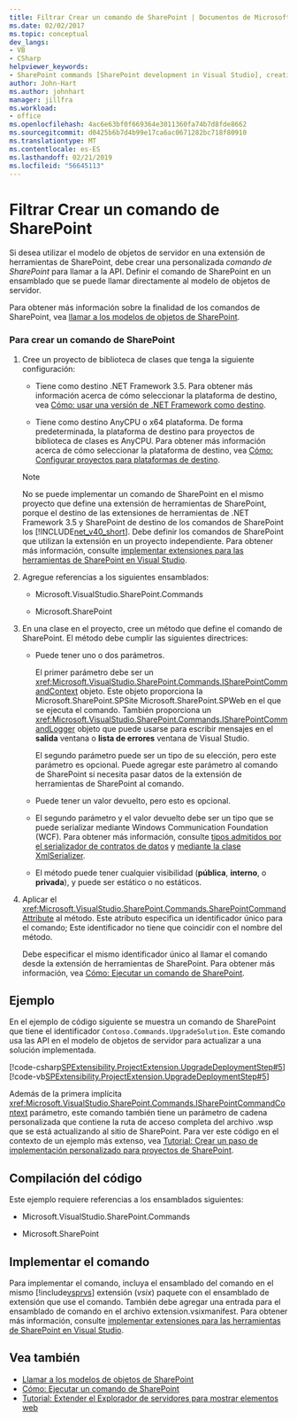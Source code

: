 ```yaml
---
title: Filtrar Crear un comando de SharePoint | Documentos de Microsoft
ms.date: 02/02/2017
ms.topic: conceptual
dev_langs:
- VB
- CSharp
helpviewer_keywords:
- SharePoint commands [SharePoint development in Visual Studio], creating
author: John-Hart
ms.author: johnhart
manager: jillfra
ms.workload:
- office
ms.openlocfilehash: 4ac6e63bf0f669364e3011360fa74b7d8fde8662
ms.sourcegitcommit: d0425b6b7d4b99e17ca6ac0671282bc718f80910
ms.translationtype: MT
ms.contentlocale: es-ES
ms.lasthandoff: 02/21/2019
ms.locfileid: "56645113"
---
```

# <a name="how-to-create-a-sharepoint-command"></a>Filtrar Crear un comando de SharePoint
  Si desea utilizar el modelo de objetos de servidor en una extensión de herramientas de SharePoint, debe crear una personalizada *comando de SharePoint* para llamar a la API. Definir el comando de SharePoint en un ensamblado que se puede llamar directamente al modelo de objetos de servidor.

 Para obtener más información sobre la finalidad de los comandos de SharePoint, vea [llamar a los modelos de objetos de SharePoint](../sharepoint/calling-into-the-sharepoint-object-models.md).

### <a name="to-create-a-sharepoint-command"></a>Para crear un comando de SharePoint

1.  Cree un proyecto de biblioteca de clases que tenga la siguiente configuración:

    -   Tiene como destino .NET Framework 3.5. Para obtener más información acerca de cómo seleccionar la plataforma de destino, vea [Cómo: usar una versión de .NET Framework como destino](../ide/how-to-target-a-version-of-the-dotnet-framework.md).

    -   Tiene como destino AnyCPU o x64 plataforma. De forma predeterminada, la plataforma de destino para proyectos de biblioteca de clases es AnyCPU. Para obtener más información acerca de cómo seleccionar la plataforma de destino, vea [Cómo: Configurar proyectos para plataformas de destino](../ide/how-to-configure-projects-to-target-platforms.md).

    > [!NOTE]
    >  No se puede implementar un comando de SharePoint en el mismo proyecto que define una extensión de herramientas de SharePoint, porque el destino de las extensiones de herramientas de .NET Framework 3.5 y SharePoint de destino de los comandos de SharePoint los [!INCLUDE[net_v40_short](../sharepoint/includes/net-v40-short-md.md)]. Debe definir los comandos de SharePoint que utilizan la extensión en un proyecto independiente. Para obtener más información, consulte [implementar extensiones para las herramientas de SharePoint en Visual Studio](../sharepoint/deploying-extensions-for-the-sharepoint-tools-in-visual-studio.md).

2.  Agregue referencias a los siguientes ensamblados:

    -   Microsoft.VisualStudio.SharePoint.Commands

    -   Microsoft.SharePoint

3.  En una clase en el proyecto, cree un método que define el comando de SharePoint. El método debe cumplir las siguientes directrices:

    -   Puede tener uno o dos parámetros.

         El primer parámetro debe ser un <xref:Microsoft.VisualStudio.SharePoint.Commands.ISharePointCommandContext> objeto. Este objeto proporciona la Microsoft.SharePoint.SPSite Microsoft.SharePoint.SPWeb en el que se ejecuta el comando. También proporciona un <xref:Microsoft.VisualStudio.SharePoint.Commands.ISharePointCommandLogger> objeto que puede usarse para escribir mensajes en el **salida** ventana o **lista de errores** ventana de Visual Studio.

         El segundo parámetro puede ser un tipo de su elección, pero este parámetro es opcional. Puede agregar este parámetro al comando de SharePoint si necesita pasar datos de la extensión de herramientas de SharePoint al comando.

    -   Puede tener un valor devuelto, pero esto es opcional.

    -   El segundo parámetro y el valor devuelto debe ser un tipo que se puede serializar mediante Windows Communication Foundation (WCF). Para obtener más información, consulte [tipos admitidos por el serializador de contratos de datos](/dotnet/framework/wcf/feature-details/types-supported-by-the-data-contract-serializer) y [mediante la clase XmlSerializer](/dotnet/framework/wcf/feature-details/using-the-xmlserializer-class).

    -   El método puede tener cualquier visibilidad (**pública**, **interno**, o **privada**), y puede ser estático o no estáticos.

4.  Aplicar el <xref:Microsoft.VisualStudio.SharePoint.Commands.SharePointCommandAttribute> al método. Este atributo especifica un identificador único para el comando; Este identificador no tiene que coincidir con el nombre del método.

     Debe especificar el mismo identificador único al llamar el comando desde la extensión de herramientas de SharePoint. Para obtener más información, vea [Cómo: Ejecutar un comando de SharePoint](../sharepoint/how-to-execute-a-sharepoint-command.md).

## <a name="example"></a>Ejemplo
 En el ejemplo de código siguiente se muestra un comando de SharePoint que tiene el identificador `Contoso.Commands.UpgradeSolution`. Este comando usa las API en el modelo de objetos de servidor para actualizar a una solución implementada.

 [!code-csharp[SPExtensibility.ProjectExtension.UpgradeDeploymentStep#5](../sharepoint/codesnippet/CSharp/UpgradeDeploymentStep/SharePointCommands/Commands.cs#5)]
 [!code-vb[SPExtensibility.ProjectExtension.UpgradeDeploymentStep#5](../sharepoint/codesnippet/VisualBasic/upgradedeploymentstep/sharepointcommands/commands.vb#5)]

 Además de la primera implícita <xref:Microsoft.VisualStudio.SharePoint.Commands.ISharePointCommandContext> parámetro, este comando también tiene un parámetro de cadena personalizada que contiene la ruta de acceso completa del archivo .wsp que se está actualizando al sitio de SharePoint. Para ver este código en el contexto de un ejemplo más extenso, vea [Tutorial: Crear un paso de implementación personalizado para proyectos de SharePoint](../sharepoint/walkthrough-creating-a-custom-deployment-step-for-sharepoint-projects.md).

## <a name="compiling-the-code"></a>Compilación del código
 Este ejemplo requiere referencias a los ensamblados siguientes:

-   Microsoft.VisualStudio.SharePoint.Commands

-   Microsoft.SharePoint

## <a name="deploying-the-command"></a>Implementar el comando
 Para implementar el comando, incluya el ensamblado del comando en el mismo [!include[vsprvs](../sharepoint/includes/vsprvs-md.md)] extensión (*vsix*) paquete con el ensamblado de extensión que use el comando. También debe agregar una entrada para el ensamblado de comando en el archivo extension.vsixmanifest. Para obtener más información, consulte [implementar extensiones para las herramientas de SharePoint en Visual Studio](../sharepoint/deploying-extensions-for-the-sharepoint-tools-in-visual-studio.md).

## <a name="see-also"></a>Vea también
- [Llamar a los modelos de objetos de SharePoint](../sharepoint/calling-into-the-sharepoint-object-models.md)
- [Cómo: Ejecutar un comando de SharePoint](../sharepoint/how-to-execute-a-sharepoint-command.md)
- [Tutorial: Extender el Explorador de servidores para mostrar elementos web](../sharepoint/walkthrough-extending-server-explorer-to-display-web-parts.md)
